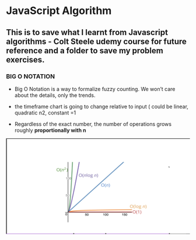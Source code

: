 # JavaScript Algorithm

## This is to save what I learnt from Javascript algorithms - Colt Steele udemy course for future reference and a folder to save my problem exercises. 

### BIG O NOTATION

-   Big O Notation is a way to formalize fuzzy counting. We won’t care about the details, only the trends.
-  the timeframe chart is going to change relative to input ( could be linear, quadratic n2, constant =1

- Regardless of the exact number, the number of operations grows roughly **proportionally with n**

![Big O notation trend](../img/Otrend.png)

